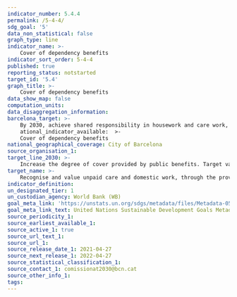 ```yaml
---
indicator_number: 5.4.4
permalink: /5-4-4/
sdg_goal: '5'
data_non_statistical: false
graph_type: line
indicator_name: >-
    Cover of dependency benefits
indicator_sort_order: 5-4-4
published: true
reporting_status: notstarted
target_id: '5.4'
graph_title: >-
    Cover of dependency benefits
data_show_map: false
computation_units:
data_disaggregation_information:
barcelona_target: >-
    By 2030, achieve shared responsibility in housework and care work, both within families and between families, companies and public administration>-
    ational_indicator_available:  >-
	Cover of dependency benefits
national_geographical_coverage: City of Barcelona
source_organisation_1: 
target_line_2030: >-
    Increase the degree of cover provided by public benefits. Target value 2030: Pending to be determined
target_name: >-
    Recognise and value unpaid care and domestic work, through the provision of public services, infrastructure and the formulation of social protection policies, as well as promoting shared responsibility within the household and the family, as nationally appropriate
indicator_definition:
un_designated_tier: 1
un_custodian_agency: World Bank (WB)
goal_meta_link: 'https://unstats.un.org/sdgs/metadata/files/Metadata-05-04-01.pdf'
goal_meta_link_text: United Nations Sustainable Development Goals Metadata (pdf 894kB)
source_periodicity_1: 
source_earliest_available_1: 
source_active_1: true
source_url_text_1:
source_url_1: 
source_release_date_1: 2021-04-27
source_next_release_1: 2022-04-27
source_statistical_classification_1: 
source_contact_1: comissionat2030@bcn.cat
source_other_info_1: 
tags:
---
```

